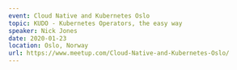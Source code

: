 ```yaml
---
event: Cloud Native and Kubernetes Oslo
topic: KUDO - Kubernetes Operators, the easy way
speaker: Nick Jones
date: 2020-01-23
location: Oslo, Norway
url: https://www.meetup.com/Cloud-Native-and-Kubernetes-Oslo/
---
```


<!-- some more info about the event could go here -->

<!-- more -->
